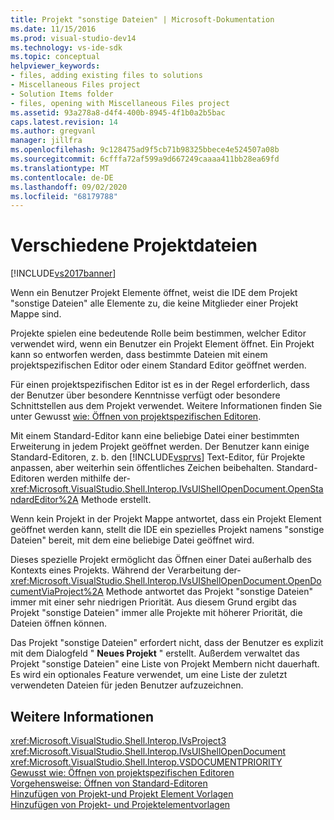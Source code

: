 ```yaml
---
title: Projekt "sonstige Dateien" | Microsoft-Dokumentation
ms.date: 11/15/2016
ms.prod: visual-studio-dev14
ms.technology: vs-ide-sdk
ms.topic: conceptual
helpviewer_keywords:
- files, adding existing files to solutions
- Miscellaneous Files project
- Solution Items folder
- files, opening with Miscellaneous Files project
ms.assetid: 93a278a8-d4f4-400b-8945-4f1b0a2b5bac
caps.latest.revision: 14
ms.author: gregvanl
manager: jillfra
ms.openlocfilehash: 9c128475ad9f5cb71b98325bbece4e524507a08b
ms.sourcegitcommit: 6cfffa72af599a9d667249caaaa411bb28ea69fd
ms.translationtype: MT
ms.contentlocale: de-DE
ms.lasthandoff: 09/02/2020
ms.locfileid: "68179788"
---
```

# <a name="miscellaneous-files-project"></a>Verschiedene Projektdateien
[!INCLUDE[vs2017banner](../../includes/vs2017banner.md)]

Wenn ein Benutzer Projekt Elemente öffnet, weist die IDE dem Projekt "sonstige Dateien" alle Elemente zu, die keine Mitglieder einer Projekt Mappe sind.  
  
 Projekte spielen eine bedeutende Rolle beim bestimmen, welcher Editor verwendet wird, wenn ein Benutzer ein Projekt Element öffnet. Ein Projekt kann so entworfen werden, dass bestimmte Dateien mit einem projektspezifischen Editor oder einem Standard Editor geöffnet werden.  
  
 Für einen projektspezifischen Editor ist es in der Regel erforderlich, dass der Benutzer über besondere Kenntnisse verfügt oder besondere Schnittstellen aus dem Projekt verwendet. Weitere Informationen finden Sie unter Gewusst [wie: Öffnen von projektspezifischen Editoren](../../extensibility/how-to-open-project-specific-editors.md).  
  
 Mit einem Standard-Editor kann eine beliebige Datei einer bestimmten Erweiterung in jedem Projekt geöffnet werden. Der Benutzer kann einige Standard-Editoren, z. b. den [!INCLUDE[vsprvs](../../includes/vsprvs-md.md)] Text-Editor, für Projekte anpassen, aber weiterhin sein öffentliches Zeichen beibehalten. Standard-Editoren werden mithilfe der- <xref:Microsoft.VisualStudio.Shell.Interop.IVsUIShellOpenDocument.OpenStandardEditor%2A> Methode erstellt.  
  
 Wenn kein Projekt in der Projekt Mappe antwortet, dass ein Projekt Element geöffnet werden kann, stellt die IDE ein spezielles Projekt namens "sonstige Dateien" bereit, mit dem eine beliebige Datei geöffnet wird.  
  
 Dieses spezielle Projekt ermöglicht das Öffnen einer Datei außerhalb des Kontexts eines Projekts. Während der Verarbeitung der- <xref:Microsoft.VisualStudio.Shell.Interop.IVsUIShellOpenDocument.OpenDocumentViaProject%2A> Methode antwortet das Projekt "sonstige Dateien" immer mit einer sehr niedrigen Priorität. Aus diesem Grund ergibt das Projekt "sonstige Dateien" immer alle Projekte mit höherer Priorität, die Dateien öffnen können.  
  
 Das Projekt "sonstige Dateien" erfordert nicht, dass der Benutzer es explizit mit dem Dialogfeld " **Neues Projekt** " erstellt. Außerdem verwaltet das Projekt "sonstige Dateien" eine Liste von Projekt Membern nicht dauerhaft. Es wird ein optionales Feature verwendet, um eine Liste der zuletzt verwendeten Dateien für jeden Benutzer aufzuzeichnen.  
  
## <a name="see-also"></a>Weitere Informationen  
 <xref:Microsoft.VisualStudio.Shell.Interop.IVsProject3>   
 <xref:Microsoft.VisualStudio.Shell.Interop.IVsUIShellOpenDocument>   
 <xref:Microsoft.VisualStudio.Shell.Interop.VSDOCUMENTPRIORITY>   
 [Gewusst wie: Öffnen von projektspezifischen Editoren](../../extensibility/how-to-open-project-specific-editors.md)   
 [Vorgehensweise: Öffnen von Standard-Editoren](../../extensibility/how-to-open-standard-editors.md)   
 [Hinzufügen von Projekt-und Projekt Element Vorlagen](../../extensibility/internals/adding-project-and-project-item-templates.md)   
 [Hinzufügen von Projekt- und Projektelementvorlagen](../../extensibility/internals/adding-project-and-project-item-templates.md)
